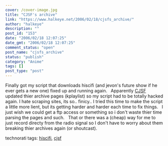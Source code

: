 ```yaml
---
cover: /cover-image.jpg
title: "CJSF's archive"
link: "https://www.halkeye.net/2006/02/18/cjsfs_archive/"
author: "halkeye"
description: ""
post_id: "153"
date: "2006/02/18 12:07:25"
date_gmt: "2006/02/18 12:07:25"
comment_status: "open"
post_name: "cjsfs_archive"
status: "publish"
category: "Anime"
tags: []
post_type: "post"
---
```


Finally got my script that downloads hiscifi (and jevon's future show if he ever gets a new one) fixed up and running again.   Apparently [CJSF](http://www.cjsf.ca) updated thier archive pages (kplaylist) so my script had to be totally hacked again. I hate scraping sites, its so.. finicy.. I tried this time to make the script a little more lient, but its getting harder and harder each time to fix things.   I just wish we could get a ftp access or something so i don't waste thier time parsing the pages and such.   That or there was a (cheap) way for me to just record directy from the radio signal so I don't have to worry about them breaking thier archives again (or shoutcast). 

technorati tags: [hiscifi](http://technorati.com/tag/hiscifi), [cjsf](http://technorati.com/tag/cjsf)